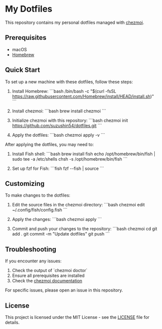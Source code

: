 # My Dotfiles

This repository contains my personal dotfiles managed with [chezmoi](https://www.chezmoi.io/). 

## Prerequisites

- macOS
- [Homebrew](https://brew.sh/)

## Quick Start

To set up a new machine with these dotfiles, follow these steps:

1. Install Homebrew:
   \```bash
   /bin/bash -c "$(curl -fsSL https://raw.githubusercontent.com/Homebrew/install/HEAD/install.sh)"
   \```

2. Install chezmoi:
   \```bash
   brew install chezmoi
   \```

3. Initialize chezmoi with this repository:
   \```bash
   chezmoi init https://github.com/suzushin54/dotfiles.git
   \```

4. Apply the dotfiles:
   \```bash
   chezmoi apply -v
   \```

After applying the dotfiles, you may need to:

1. Install Fish shell:
   \```bash
   brew install fish
   echo /opt/homebrew/bin/fish | sudo tee -a /etc/shells
   chsh -s /opt/homebrew/bin/fish
   \```

2. Set up fzf for Fish:
   \```fish
   fzf --fish | source
   \```


## Customizing

To make changes to the dotfiles:

1. Edit the source files in the chezmoi directory:
   \```bash
   chezmoi edit ~/.config/fish/config.fish
   \```

2. Apply the changes:
   \```bash
   chezmoi apply
   \```

3. Commit and push your changes to the repository:
   \```bash
   chezmoi cd
   git add .
   git commit -m "Update dotfiles"
   git push
   \```

## Troubleshooting

If you encounter any issues:

1. Check the output of \`chezmoi doctor\`
2. Ensure all prerequisites are installed
3. Check the [chezmoi documentation](https://www.chezmoi.io/docs/how-to/)

For specific issues, please open an issue in this repository.

## License

This project is licensed under the MIT License - see the [LICENSE](LICENSE) file for details.

